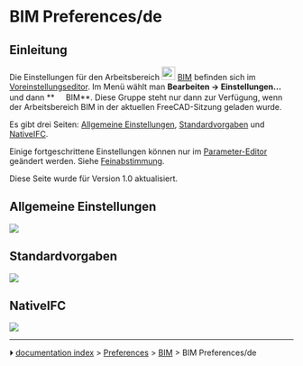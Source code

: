 # BIM Preferences/de
## Einleitung

Die Einstellungen für den Arbeitsbereich <img alt="" src=images/Workbench_BIM.svg  style="width:24px;"> [BIM](BIM_Workbench/de.md) befinden sich im [Voreinstellungseditor](Preferences_Editor/de.md). Im Menü wählt man **Bearbeiten → Einstellungen...** und dann ** <img src="images/Workbench_BIM.svg" width=16px>BIM**. Diese Gruppe steht nur dann zur Verfügung, wenn der Arbeitsbereich BIM in der aktuellen FreeCAD-Sitzung geladen wurde.

Es gibt drei Seiten: [Allgemeine Einstellungen](#Allgemeine_Einstellungen.md), [Standardvorgaben](#Standardvorgaben.md) und [NativeIFC](#NativeIFC.md).

Einige fortgeschrittene Einstellungen können nur im [Parameter-Editor](Std_DlgParameter/de.md) geändert werden. Siehe [Feinabstimmung](Fine-tuning/de#Arbeitsbereich_BIM.md).

Diese Seite wurde für Version 1.0 aktualisiert.



## Allgemeine Einstellungen 

![](images/Preferences_BIM_Page_General_settings.png )



## Standardvorgaben

![](images/Preferences_BIM_Page_Defaults.png )



## NativeIFC

![](images/Preferences_BIM_Page_NativeIFC.png )



---
⏵ [documentation index](../README.md) > [Preferences](Category_Preferences.md) > [BIM](BIM_Workbench.md) > BIM Preferences/de

